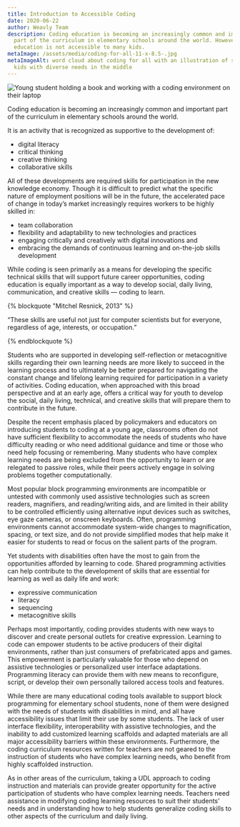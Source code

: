 ```yaml
---
title: Introduction to Accessible Coding
date: 2020-06-22
author: Weavly Team
description: Coding education is becoming an increasingly common and important
  part of the curriculum in elementary schools around the world. However, coding
  education is not accessible to many kids.
metaImage: /assets/media/coding-for-all-11-x-8.5-.jpg
metaImageAlt: word cloud about coding for all with an illustration of several
  kids with diverse needs in the middle
---
```

![Young student holding a book and working with a coding environment on their laptop](/assets/media/img_3363_hu08d39e2cd04d2a7406d9c40fb3a8412c_2650194_1000x0_resize_q75_box.jpg "Accessible coding ")

Coding education is becoming an increasingly common and important part of the curriculum in elementary schools around the world.

It is an activity that is recognized as supportive to the development of:

* digital literacy
* critical thinking
* creative thinking
* collaborative skills

All of these developments are required skills for participation in the new knowledge economy. Though it is difficult to predict what the specific nature of employment positions will be in the future, the accelerated pace of change in today’s market increasingly requires workers to be highly skilled in:

* team collaboration
* flexibility and adaptability to new technologies and practices
* engaging critically and creatively with digital innovations and
* embracing the demands of continuous learning and on-the-job skills development

While coding is seen primarily as a means for developing the specific technical skills that will support future career opportunities, coding education is equally important as a way to develop social, daily living, communication, and creative skills — coding to learn.

{% blockquote "Mitchel Resnick, 2013" %}

“These skills are useful not just for computer scientists but for everyone, regardless of age, interests, or occupation.”

{% endblockquote %}

Students who are supported in developing self-reflection or metacognitive skills regarding their own learning needs are more likely to succeed in the learning process and to ultimately be better prepared for navigating the constant change and lifelong learning required for participation in a variety of activities. Coding education, when approached with this broad perspective and at an early age, offers a critical way for youth to develop the social, daily living, technical, and creative skills that will prepare them to contribute in the future.

Despite the recent emphasis placed by policymakers and educators on introducing students to coding at a young age, classrooms often do not have sufficient flexibility to accommodate the needs of students who have difficulty reading or who need additional guidance and time or those who need help focusing or remembering. Many students who have complex learning needs are being excluded from the opportunity to learn or are relegated to passive roles, while their peers actively engage in solving problems together computationally. 

Most popular block programming environments are incompatible or untested with commonly used assistive technologies such as screen readers, magnifiers, and reading/writing aids, and are limited in their ability to be controlled efficiently using alternative input devices such as switches, eye gaze cameras, or onscreen keyboards. Often, programming environments cannot accommodate system-wide changes to magnification, spacing, or text size, and do not provide simplified modes that help make it easier for students to read or focus on the salient parts of the program.

Yet students with disabilities often have the most to gain from the opportunities afforded by learning to code. Shared programming activities can help contribute to the development of skills that are essential for learning as well as daily life and work:

* expressive communication
* literacy
* sequencing
* metacognitive skills

Perhaps most importantly, coding provides students with new ways to discover and create personal outlets for creative expression. Learning to code can empower students to be active producers of their digital environments, rather than just consumers of prefabricated apps and games. This empowerment is particularly valuable for those who depend on assistive technologies or personalized user interface adaptations. Programming literacy can provide them with new means to reconfigure, script, or develop their own personally tailored access tools and features.

While there are many educational coding tools available to support block programming for elementary school students, none of them were designed with the needs of students with disabilities in mind, and all have accessibility issues that limit their use by some students. The lack of user interface flexibility, interoperability with assistive technologies, and the inability to add customized learning scaffolds and adapted materials are all major accessibility barriers within these environments. Furthermore, the coding curriculum resources written for teachers are not geared to the instruction of students who have complex learning needs, who benefit from highly scaffolded instruction.

As in other areas of the curriculum, taking a UDL approach to coding instruction and materials can provide greater opportunity for the active participation of students who have complex learning needs. Teachers need assistance in modifying coding learning resources to suit their students’ needs and in understanding how to help students generalize coding skills to other aspects of the curriculum and daily living.
